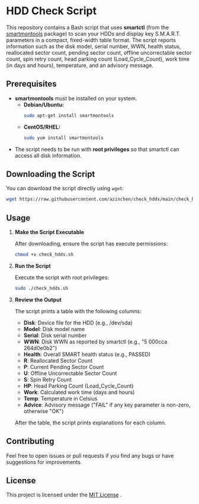 # HDD Check Script

This repository contains a Bash script that uses **smartctl** (from the [smartmontools](https://www.smartmontools.org/) package) to scan your HDDs and display key S.M.A.R.T. parameters in a compact, fixed-width table format. The script reports information such as the disk model, serial number, WWN, health status, reallocated sector count, pending sector count, offline uncorrectable sector count, spin retry count, head parking count (Load_Cycle_Count), work time (in days and hours), temperature, and an advisory message.

## Prerequisites

- **smartmontools** must be installed on your system.
  - **Debian/Ubuntu:**
    ```bash
    sudo apt-get install smartmontools
    ```
  - **CentOS/RHEL:**
    ```bash
    sudo yum install smartmontools
    ```
- The script needs to be run with **root privileges** so that smartctl can access all disk information.

## Downloading the Script

You can download the script directly using `wget`:

```bash
wget https://raw.githubusercontent.com/azinchen/check_hdds/main/check_hdds.sh
```
## Usage

1. **Make the Script Executable**

   After downloading, ensure the script has execute permissions:
   ```bash
   chmod +x check_hdds.sh
   ```

2. **Run the Script**

   Execute the script with root privileges:
   ```bash
   sudo ./check_hdds.sh
   ```

3. **Review the Output**

   The script prints a table with the following columns:

   - **Disk**: Device file for the HDD (e.g., /dev/sda)
   - **Model**: Disk model name
   - **Serial**: Disk serial number
   - **WWN**: Disk WWN as reported by smartctl (e.g., "5 000cca 264d0e0b2")
   - **Health**: Overall SMART health status (e.g., PASSED)
   - **R**: Reallocated Sector Count
   - **P**: Current Pending Sector Count
   - **U**: Offline Uncorrectable Sector Count
   - **S**: Spin Retry Count
   - **HP**: Head Parking Count (Load_Cycle_Count)
   - **Work**: Calculated work time (days and hours)
   - **Temp**: Temperature in Celsius
   - **Advice**: Advisory message ("FAIL" if any key parameter is non-zero, otherwise "OK")

   After the table, the script prints explanations for each column.

## Contributing

Feel free to open issues or pull requests if you find any bugs or have suggestions for improvements.

## License

This project is licensed under the [MIT License](LICENSE)
.
